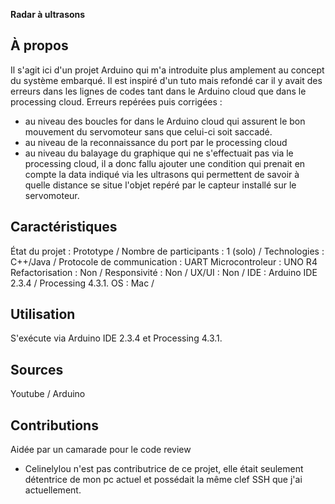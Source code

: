 **Radar à ultrasons**

## À propos
Il s'agit ici d'un projet Arduino qui m'a introduite plus amplement au concept du système embarqué. Il est inspiré d'un tuto mais refondé car il y avait des erreurs dans les lignes de codes tant dans le Arduino cloud que
dans le processing cloud. 
Erreurs repérées puis corrigées :
- au niveau des boucles for dans le Arduino cloud qui assurent le bon mouvement du servomoteur sans que celui-ci soit saccadé.
- au niveau de la reconnaissance du port par le processing cloud 
- au niveau du balayage du graphique qui ne s'effectuait pas via le processing cloud, il a donc fallu ajouter une condition qui prenait en compte la data indiqué via les ultrasons qui permettent de savoir à quelle distance se situe l'objet repéré par le capteur installé sur le servomoteur.

## Caractéristiques
État du projet : Prototype /
Nombre de participants : 1 (solo) /
Technologies : C++/Java / 
Protocole de communication : UART
Microcontroleur : UNO R4
Refactorisation : Non /
Responsivité : Non /
UX/UI : Non /
IDE : Arduino IDE 2.3.4 / Processing 4.3.1.
OS : Mac /

## Utilisation
S'exécute via Arduino IDE 2.3.4 et Processing 4.3.1.

## Sources
Youtube / Arduino 

## Contributions
Aidée par un camarade pour le code review
* Celinelylou n'est pas contributrice de ce projet, elle était seulement détentrice de mon pc actuel et possédait la même clef SSH que j'ai actuellement.

